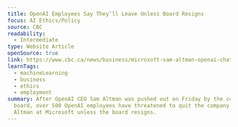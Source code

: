 ```yaml
---
title: OpenAI Employees Say They’ll Leave Unless Board Resigns
focus: AI Ethics/Policy
source: CBC
readability:
  - Intermediate
type: Website Article
openSource: true
link: https://www.cbc.ca/news/business/microsoft-sam-altman-openai-chatgpt-1.7033588
learnTags:
  - machineLearning
  - business
  - ethics
  - employment
summary: After OpenAI CEO Sam Altman was pushed out on Friday by the company's
  board, over 500 OpenAI employees have threatened to quit the company and join
  Altman at Microsoft unless the board resigns.
---
```

